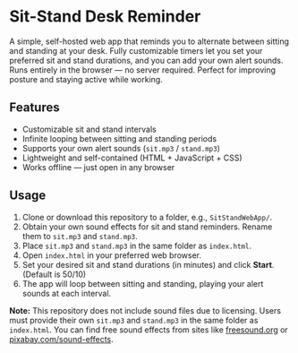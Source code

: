 # Sit-Stand Desk Reminder

A simple, self-hosted web app that reminds you to alternate between sitting and standing at your desk. Fully customizable timers let you set your preferred sit and stand durations, and you can add your own alert sounds. Runs entirely in the browser — no server required. Perfect for improving posture and staying active while working.

## Features
- Customizable sit and stand intervals
- Infinite looping between sitting and standing periods
- Supports your own alert sounds (`sit.mp3` / `stand.mp3`)
- Lightweight and self-contained (HTML + JavaScript + CSS)
- Works offline — just open in any browser

## Usage
1. Clone or download this repository to a folder, e.g., `SitStandWebApp/`.
2. Obtain your own sound effects for sit and stand reminders. Rename them to `sit.mp3` and `stand.mp3`.
3. Place `sit.mp3` and `stand.mp3` in the same folder as `index.html`.
4. Open `index.html` in your preferred web browser.
5. Set your desired sit and stand durations (in minutes) and click **Start**. (Default is 50/10)
6. The app will loop between sitting and standing, playing your alert sounds at each interval.

**Note:** This repository does not include sound files due to licensing. Users must provide their own `sit.mp3` and `stand.mp3` in the same folder as `index.html`. You can find free sound effects from sites like [freesound.org](https://freesound.org/) or [pixabay.com/sound-effects](https://pixabay.com/sound-effects/).
